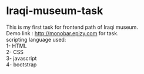 # Iraqi-museum-task
This is my first task for frontend path of Iraqi museum.</br>
Demo link : http://monobar.epizy.com for task.</br>
scripting language used:</br>
1- HTML</br>
2- CSS</br>
3- javascript</br>
4- bootstrap</br>
